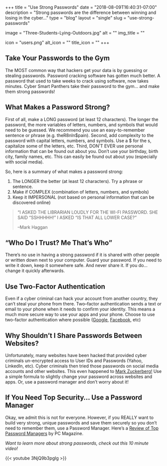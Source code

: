 +++
title = "Use Strong Passwords"
date = "2018-08-09T16:40:31-07:00"
description = "Strong passwords are the difference between winning and losing in the cyber..."
type = "blog"
layout = "single"
slug = "use-strong-passwords"

image = "Three-Students-Lying-Outdoors.jpg"
alt = ""
img_title = ""

icon = "users.png"
alt_icon = ""
title_icon = ""
+++

## **Take Your Passwords to the Gym**

The MOST common way that hackers get your data is by guessing or stealing passwords.  Password cracking software has gotten much better.  A password that used to take weeks to crack using software, now takes minutes.  Cyber Smart Panthers take their password to the gym… and make them strong passwords!

## **What Makes a Password Strong?**

First of all, make a LONG password (at least 12 characters).  The longer the password, the more variables of letters, numbers, and symbols that would need to be guessed.  We recommend you use an easy-to-remember sentence or phrase (e.g. theR8nIn$pain).  Second, add complexity to the password with capital letters, numbers, and symbols.  Use a $ for the s, capitalize some of the letters, etc.  Third, DON’T EVER use personal information that can be found out about you.  Don’t use your birthday, birth city, family names, etc.  This can easily be found out about you (especially with social media).

So, here is a summary of what makes a password strong:

1. The LONGER the better (at least 12 characters).  Try a phrase or sentence.
1. Make if COMPLEX (combination of letters, numbers, and symbols)
1. Keep it IMPERSONAL (not based on personal information that can be discovered online)

> “I ASKED THE LIBRARIAN LOUDLY FOR THE WI-FI PASSWORD.  SHE SAID “SSHHHHH!” I ASKED “IS THAT ALL LOWER CASE?”
>
> –Mark Haggan


## **“Who Do I Trust? Me That’s Who”**

There’s no use in having a strong password if it is shared with other people or written down next to your computer.  Guard your password.  If you need to write it down, keep it somewhere safe.  And never share it.  If you do… change it quickly afterwards.

## **Use Two-Factor Authentication**

Even if a cyber criminal can hack your account from another country, they can’t steal your phone from there.  Two–factor authentication sends a text or email to your phone when it needs to confirm your identity.  This means a much more secure way to use your apps and your phone.  Choose to use two-factor authentication where possible ([Google](https://myaccount.google.com/signinoptions/two-step-verification/enroll-welcome?pli=1), [Facebook](https://www.facebook.com/help/148233965247823), etc)

## **Why Shouldn’t I Share Passwords Between Websites?**

Unfortunately, many websites have been hacked that provided cyber criminals un-encrypted access to User IDs and Passwords (Yahoo, LinkedIn, etc).  Cyber criminals then tried those passwords on social media accounts and other websites.  This even happened to [Mark Zuckerberg!](https://www.forbes.com/sites/leemathews/2016/11/16/mark-zuckerberg-hacked-for-the-third-time-this-year/)  Use a simple formula to slightly change your password across websites and apps.  Or, use a password manager and don’t worry about it!

## **If You Need Top Security… Use a Password Manager**

Okay, we admit this is not for everyone.  However, if you REALLY want to build very strong, unique passwords and save them securely so you don’t need to remember them, use a Password Manager.  Here’s a [Review of Top Password Managers](https://www.pcmag.com/article2/0,2817,2407168,00.asp) by PC Magazine.

*Want to learn more about strong passwords, check out this 10 minute video!*

{{< youtube 3NjQ9b3pgIg >}}
